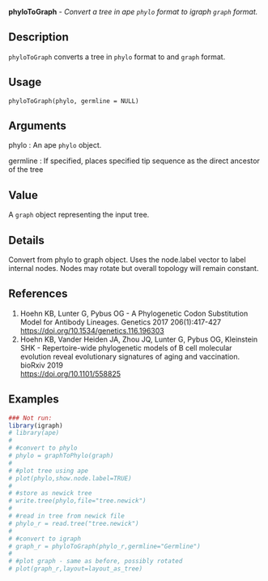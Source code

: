 **phyloToGraph** - *Convert a tree in ape `phylo` format to igraph `graph` format.*

Description
--------------------

`phyloToGraph` converts a tree in `phylo` format to and 
`graph` format.


Usage
--------------------
```
phyloToGraph(phylo, germline = NULL)
```

Arguments
-------------------

phylo
:   An ape `phylo` object.

germline
:   If specified, places specified tip sequence as the direct 
ancestor of the tree




Value
-------------------

A `graph` object representing the input tree.


Details
-------------------

Convert from phylo to graph object. Uses the node.label vector to label internal nodes. Nodes 
may rotate but overall topology will remain constant.


References
-------------------


1. Hoehn KB, Lunter G, Pybus OG - A Phylogenetic Codon Substitution Model for Antibody 
Lineages. Genetics 2017 206(1):417-427
https://doi.org/10.1534/genetics.116.196303 
 1. Hoehn KB, Vander Heiden JA, Zhou JQ, Lunter G, Pybus OG, Kleinstein SHK - 
Repertoire-wide phylogenetic models of B cell molecular evolution reveal 
evolutionary signatures of aging and vaccination. bioRxiv 2019  
https://doi.org/10.1101/558825 




Examples
-------------------

```R
### Not run:
library(igraph)
# library(ape)
# 
# #convert to phylo
# phylo = graphToPhylo(graph)
# 
# #plot tree using ape
# plot(phylo,show.node.label=TRUE)
# 
# #store as newick tree
# write.tree(phylo,file="tree.newick")
# 
# #read in tree from newick file
# phylo_r = read.tree("tree.newick")
# 
# #convert to igraph
# graph_r = phyloToGraph(phylo_r,germline="Germline")
# 
# #plot graph - same as before, possibly rotated
# plot(graph_r,layout=layout_as_tree)
```








